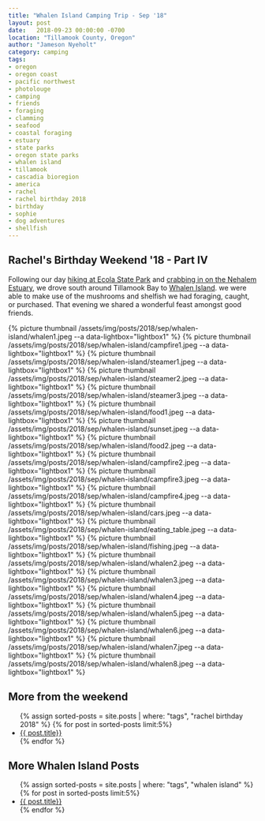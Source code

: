 ```yaml
---
title: "Whalen Island Camping Trip - Sep '18"
layout: post
date:   2018-09-23 00:00:00 -0700
location: "Tillamook County, Oregon"
author: "Jameson Nyeholt"
category: camping
tags:
- oregon
- oregon coast
- pacific northwest
- photolouge
- camping
- friends
- foraging
- clamming
- seafood
- coastal foraging
- estuary
- state parks
- oregon state parks
- whalen island
- tillamook
- cascadia bioregion
- america
- rachel
- rachel birthday 2018
- birthday
- sophie
- dog adventures
- shellfish
---
```


## Rachel's Birthday Weekend '18 - Part IV 

Following our day [hiking at Ecola State Park](/hiking/2018/09/21/rachel-birthday-ecola-hiking.html) and [crabbing in on the Nehalem Estuary](/foraging/2018/09/21/rachel-birthday-crabbing.html), we drove south around Tillamook Bay to [Whalen Island](/wiki/cascadia/camping/whalen-island).   we were able to make use of the mushrooms and shelfish we had foraging, caught, or purchased.  That evening we shared a wonderful feast amongst good friends.

{% picture thumbnail /assets/img/posts/2018/sep/whalen-island/whalen1.jpeg --a data-lightbox="lightbox1" %}
{% picture thumbnail /assets/img/posts/2018/sep/whalen-island/campfire1.jpeg --a data-lightbox="lightbox1" %}
{% picture thumbnail /assets/img/posts/2018/sep/whalen-island/steamer1.jpeg --a data-lightbox="lightbox1" %}
{% picture thumbnail /assets/img/posts/2018/sep/whalen-island/steamer2.jpeg --a data-lightbox="lightbox1" %}
{% picture thumbnail /assets/img/posts/2018/sep/whalen-island/steamer3.jpeg --a data-lightbox="lightbox1" %}
{% picture thumbnail /assets/img/posts/2018/sep/whalen-island/food1.jpeg --a data-lightbox="lightbox1" %}
{% picture thumbnail /assets/img/posts/2018/sep/whalen-island/sunset.jpeg --a data-lightbox="lightbox1" %}
{% picture thumbnail /assets/img/posts/2018/sep/whalen-island/food2.jpeg --a data-lightbox="lightbox1" %}
{% picture thumbnail /assets/img/posts/2018/sep/whalen-island/campfire2.jpeg --a data-lightbox="lightbox1" %}
{% picture thumbnail /assets/img/posts/2018/sep/whalen-island/campfire3.jpeg --a data-lightbox="lightbox1" %}
{% picture thumbnail /assets/img/posts/2018/sep/whalen-island/campfire4.jpeg --a data-lightbox="lightbox1" %}
{% picture thumbnail /assets/img/posts/2018/sep/whalen-island/cars.jpeg --a data-lightbox="lightbox1" %}
{% picture thumbnail /assets/img/posts/2018/sep/whalen-island/eating_table.jpeg --a data-lightbox="lightbox1" %}
{% picture thumbnail /assets/img/posts/2018/sep/whalen-island/fishing.jpeg --a data-lightbox="lightbox1" %}
{% picture thumbnail /assets/img/posts/2018/sep/whalen-island/whalen2.jpeg --a data-lightbox="lightbox1" %}
{% picture thumbnail /assets/img/posts/2018/sep/whalen-island/whalen3.jpeg --a data-lightbox="lightbox1" %}
{% picture thumbnail /assets/img/posts/2018/sep/whalen-island/whalen4.jpeg --a data-lightbox="lightbox1" %}
{% picture thumbnail /assets/img/posts/2018/sep/whalen-island/whalen5.jpeg --a data-lightbox="lightbox1" %}
{% picture thumbnail /assets/img/posts/2018/sep/whalen-island/whalen6.jpeg --a data-lightbox="lightbox1" %}
{% picture thumbnail /assets/img/posts/2018/sep/whalen-island/whalen7.jpeg --a data-lightbox="lightbox1" %}
{% picture thumbnail /assets/img/posts/2018/sep/whalen-island/whalen8.jpeg --a data-lightbox="lightbox1" %}

## More from the weekend

<ul>
{% assign sorted-posts = site.posts | where: "tags", "rachel birthday 2018" 
    %}
    {% for post in sorted-posts limit:5%}
        <li>
        <a href="{{ post.url | prepend: site.baseurl }}">{{ post.title}}</a>
        </li>
    {% endfor %}
</ul>

## More Whalen Island Posts

<ul>
{% assign sorted-posts = site.posts | where: "tags", "whalen island" 
    %}
    {% for post in sorted-posts limit:5%}
        <li>
        <a href="{{ post.url | prepend: site.baseurl }}">{{ post.title}}</a>
        </li>
    {% endfor %}
</ul>
